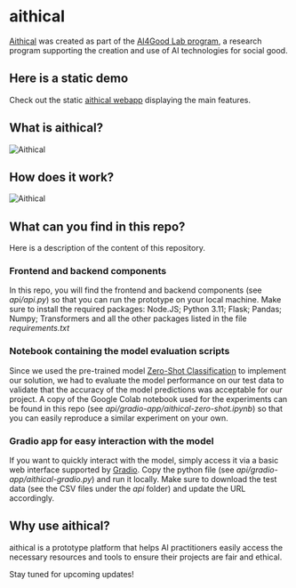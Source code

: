 # aithical
[Aithical](https://docs.google.com/presentation/d/1M1JwmeumfGc09z4RnCjGhZI1PpGyf3poL8R27tYedbc/edit?usp=sharing) was created as part of the [AI4Good Lab program](https://www.ai4goodlab.com/), a research program supporting the creation and use of AI technologies for social good.

## Here is a static demo
Check out the static [aithical webapp](https://docs.google.com/presentation/d/1M1JwmeumfGc09z4RnCjGhZI1PpGyf3poL8R27tYedbc/edit?usp=sharing) displaying the main features.

## What is aithical?
<img
  src="https://bonam-m.github.io/aithical/src/aithical_summary1.jpg"
  alt="Aithical"
  title="Optional title"
  style="display: inline-block; margin: 0 auto; max-width: 200px">

## How does it work?
<img
  src="https://bonam-m.github.io/aithical/src/aithical_summary2.jpg"
  alt="Aithical"
  title="Optional title"
  style="display: inline-block; margin: 0 auto; max-width: 200px">  

## What can you find in this repo?
Here is a description of the content of this repository.

### Frontend and backend components
In this repo, you will find the frontend and backend components (see _api/api.py_) so that you can run the prototype on your local machine.
Make sure to install the required packages: Node.JS; Python 3.11; Flask; Pandas; Numpy; Transformers and all the other packages listed in the file _requirements.txt_

### Notebook containing the model evaluation scripts
Since we used the pre-trained model [Zero-Shot Classification](https://huggingface.co/tasks/zero-shot-classification) to implement our solution, we had to evaluate the model performance on our test data to validate that the accuracy of the model predictions was acceptable for our project. A copy of the Google Colab notebook used for the experiments can be found in this repo  (see _api/gradio-app/aithical-zero-shot.ipynb_) so that you can easily reproduce a similar experiment on your own.

### Gradio app for easy interaction with the model
If you want to quickly interact with the model, simply access it via a basic web interface supported by [Gradio](https://gradio.app/). 
Copy the python file (see _api/gradio-app/aithical-gradio.py_) and run it locally.
Make sure to download the test data (see the CSV files under the _api_ folder) and update the URL accordingly.

## Why use aithical?
aithical is a prototype platform that helps AI practitioners easily access the necessary resources and tools to ensure their projects are fair and ethical.

Stay tuned for upcoming updates!

